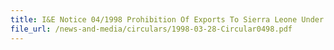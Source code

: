 ```yaml
---
title: I&E Notice 04/1998 Prohibition Of Exports To Sierra Leone Under UNSC Resolution 1132 (1997)
file_url: /news-and-media/circulars/1998-03-28-Circular0498.pdf
---
```


